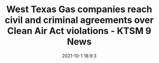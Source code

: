 ---
"title": "West Texas Gas companies reach civil and criminal agreements over Clean Air Act violations - KTSM 9 News"
"date": "2021-10-1 18:9:3"
"feed_name": "GOOGLENEWSINDUSTRIAL"
"feed_website": "https://news.google.com/search?q=industrial%2Bincident&hl=en-US&gl=US&ceid=US:en"
"feed_rss": "https://news.google.com/rss/search?q=industrial%2Bincident&hl=en-US&gl=US&ceid=US:en"
"link": "https://www.ktsm.com/news/west-texas-gas-companies-reach-civil-and-criminal-agreements-over-clean-air-act-violations/"
"source": "{'href': 'https://www.ktsm.com', 'title': 'KTSM 9 News'}"
"file": "_posts/2021-1-1-ac2f2defc5888b0486e7a8a6369843c153402844.md"
"accident": "0"
"drilling": "0"
"dead": "0"
"injured": "0"
"arrested": "0"
"where": "unknown site"
"causes": "unknown"
"place": "unknown place"
---